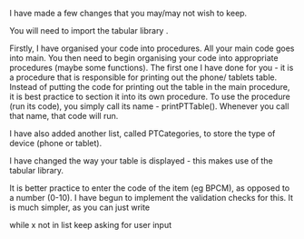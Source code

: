 I have made a few changes that you may/may not wish to keep.

You will need to import the tabular library .

Firstly, I have organised your code into procedures. All your main code goes into main. You then need to begin organising your code into appropriate procedures (maybe some functions). The first one I have done for you - it is a procedure that is responsible for printing out the phone/ tablets table. Instead of putting the code for printing out the table in the main procedure, it is best practice to section it into its own procedure. To use the procedure (run its code), you simply call its name - printPTTable(). Whenever you call that name, that code will run.

I have also added another list, called PTCategories​, to store the type of device (phone or tablet). 

I have changed the way your table is displayed - this makes use of the tabular library.

It is better practice to enter the code of the item (eg BPCM), as opposed to a number (0-10). I have begun to implement the validation checks for this. It is much simpler, as you can just write

while x not in list
     keep asking for user input
